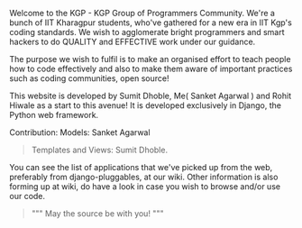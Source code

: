 Welcome to the KGP - KGP Group of Programmers Community. We're a bunch of IIT Kharagpur students, who've gathered for a new era in IIT Kgp's coding standards. We wish to agglomerate bright programmers and smart hackers to do QUALITY and EFFECTIVE work under our guidance.

The purpose we wish to fulfil is to make an organised effort to teach people how to code effectively and also to make them aware of important practices such as coding communities, open source!

This website is developed by Sumit Dhoble, Me( Sanket Agarwal ) and Rohit Hiwale as a start to this avenue! It is developed exclusively in Django, the Python web framework.

Contribution: Models: Sanket Agarwal
> Templates and Views: Sumit Dhoble.

You can see the list of applications that we've picked up from the web, preferably from django-pluggables, at our wiki. Other information is also forming up at wiki, do have a look in case you wish to browse and/or use our code.

> """ May the source be with you! """